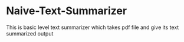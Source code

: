 # Naive-Text-Summarizer
This is basic level text summarizer which takes pdf file and give its text summarized output
